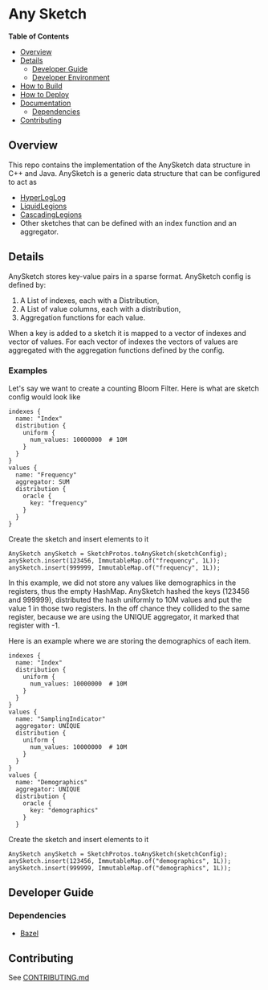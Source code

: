 # Any Sketch

**Table of Contents**
  * [Overview](#overview)
  * [Details](#details)
    * [Developer Guide](#developer-guide)
    * [Developer Environment](#developer-environment)
  * [How to Build](#how-to-build)
  * [How to Deploy](#how-to-deploy)
  * [Documentation](#documentation)
    * [Dependencies](#dependencies)
  * [Contributing](#contributing)

## Overview

This repo contains the implementation of the AnySketch data structure in C++
and Java. AnySketch is a generic data structure that can be configured to act
as
  * [HyperLogLog](https://datasketches.apache.org/docs/HLL/HLL.html)
  * [LiquidLegions](https://research.google/pubs/pub49177/)
  * [CascadingLegions](https://research.google/pubs/pub49177/)
  * Other sketches that can be defined with an index function and an aggregator.

## Details

AnySketch stores key-value pairs in a sparse format. AnySketch config is
defined by:
1. A List of indexes, each with a Distribution,
1. A List of value columns, each with a distribution,
1. Aggregation functions for each value.

When a key is added to a sketch it is mapped to a vector of indexes and vector of values.
For each vector of indexes the vectors of values are aggregated with the aggregation functions
defined by the config.

### Examples

Let's say we want to create a counting Bloom Filter.
Here is what are sketch config would look like

```
indexes {
  name: "Index"
  distribution {
    uniform {
      num_values: 10000000  # 10M
    }
  }
}
values {
  name: "Frequency"
  aggregator: SUM
  distribution {
    oracle {
      key: "frequency"
    }
  }
}
```

Create the sketch and insert elements to it

```
AnySketch anySketch = SketchProtos.toAnySketch(sketchConfig);
anySketch.insert(123456, ImmutableMap.of("frequency", 1L));
anySketch.insert(999999, ImmutableMap.of("frequency", 1L));
```

In this example, we did not store any values like demographics in the registers,
thus the empty HashMap.
AnySketch hashed the keys (123456 and 999999), distributed the hash uniformly to 10M values
and put the value 1 in those two registers. In the off chance they collided to the same register,
because we are using the UNIQUE aggregator, it marked that register with -1.

Here is an example where we are storing the demographics of each item.

```
indexes {
  name: "Index"
  distribution {
    uniform {
      num_values: 10000000  # 10M
    }
  }
}
values {
  name: "SamplingIndicator"
  aggregator: UNIQUE
  distribution {
    uniform {
      num_values: 10000000  # 10M
    }
  }
}
values {
  name: "Demographics"
  aggregator: UNIQUE
  distribution {
    oracle {
      key: "demographics"
    }
  }
```

Create the sketch and insert elements to it

```
AnySketch anySketch = SketchProtos.toAnySketch(sketchConfig);
anySketch.insert(123456, ImmutableMap.of("demographics", 1L));
anySketch.insert(999999, ImmutableMap.of("demographics", 1L));
```

## Developer Guide

### Dependencies

*   [Bazel](https://bazel.build/)

## Contributing

See [CONTRIBUTING.md](CONTRIBUTING.md)
